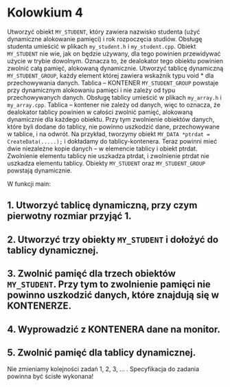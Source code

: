 # Kolowkium 4

Utworzyć obiekt `MY_STUDENT`, który zawiera nazwisko studenta (użyć dynamiczne alokowanie pamięci) i rok rozpoczęcia studiów.
Obsługę studenta umieścić w plikach `my_student.h` i `my_student.cpp`. Obiekt `MY_STUDENT` nie wie, jak on będzie używany, dla tego
powinien przewidywać użycie w trybie dowolnym. Oznacza to, że dealokator tego obiektu powinien zwolnić całą pamięć, alokowaną
dynamicznie.
Utworzyć tablicę dynamiczną `MY_STUDENT_GROUP`, każdy element której zawiera wskaźnik typu void * dla przechowywania danych.
Tablica – KONTENER `MY_STUDENT_GROUP` powstaje przy dynamicznym alokowaniu pamięci i nie zależy od typu
przechowywanych danych. Obsługę tablicy umieścić w plikach `my_array.h` i `my_array.cpp`. Tablica – kontener nie zależy od danych, więc
to oznacza, że dealokator tablicy powinien w całości zwolnić pamięć, alokowaną dynamicznie dla każdego obiektu. Przy tym zwolnienie
obiektów danych, które byli dodane do tablicy, nie powinno uszkodzić dane, przechowywane w tablice, i na odwrót.
Na przykład, tworzymy obiekt `MY_DATA *ptrdat = CreateData(.....);` i dokładamy do tablicy-kontenera. Teraz powinni mieć dwie
niezależne kopie danych – w elemencie tablicy i obiekt ptrdat. Zwolnienie elementu tablicy nie uszkadza ptrdat, i zwolnienie ptrdat nie
uszkadza elementu tablicy.
Obiekty `MY_STUDENT` oraz `MY_STUDENT_GROUP` powstają dynamicznie.

W funkcji main:
## 1. Utworzyć tablicę dynamiczną, przy czym pierwotny rozmiar przyjąć 1.

## 2. Utworzyć trzy obiekty `MY_STUDENT` i dołożyć do tablicy dynamicznej.

## 3. Zwolnić pamięć dla trzech obiektów `MY_STUDENT`. Przy tym to zwolnienie pamięci nie powinno uszkodzić danych, które znajdują się w KONTENERZE.

## 4. Wyprowadzić z KONTENERA dane na monitor.

## 5. Zwolnić pamięć dla tablicy dynamicznej.

Nie zmieniamy kolejności zadań 1, 2, 3, … .
Specyfikacja do zadania powinna być ścisłe wykonana!
